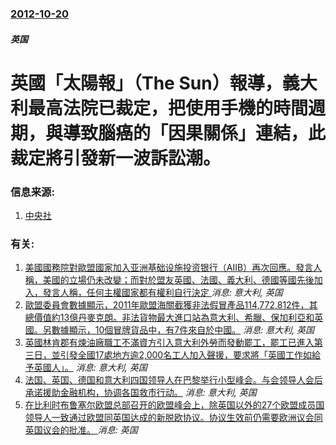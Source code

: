 ### [2012-10-20](/news/2012/10/20/index.md)

##### 英国
#  英國「太陽報」（The Sun）報導，義大利最高法院已裁定，把使用手機的時間週期，與導致腦癌的「因果關係」連結，此裁定將引發新一波訴訟潮。




### 信息来源:

1. [中央社](http://www.cna.com.tw/News/FirstNews/201210200045.aspx)

### 有关:

1. [美國國務院對歐盟國家加入亚洲基础设施投资银行（AIIB）再次回應。發言人稱，美國的立場仍未改變；而對於盟友英國、法國、義大利、德國等國先後加入，發言人稱，任何主權國家都有權利自行決定 ](/news/2015/03/17/美國國務院對歐盟國家加入亚洲基础设施投资银行-AIIB-再次回應-發言人稱-美國的立場仍未改變-而對於盟友英國-法國-義.md) _消息: 意大利, 英国_
2. [歐盟委員會數據顯示，2011年歐盟海關截獲非法假冒產品114,772,812件，其總價值約13億丹麥克朗。非法貨物最大進口站為意大利、希臘、保加利亞和英國。另數據顯示，10個冒牌貨品中，有7件來自於中國。](/news/2012/08/1/歐盟委員會數據顯示-2011年歐盟海關截獲非法假冒產品114772812件-其總價值約13億丹麥克朗-非法貨物最大進.md) _消息: 意大利, 英国_
3. [ 英國林肯郡有煉油廠職工不滿資方引入意大利外勞而發動罷工，罷工已進入第三日，並引發全國17處地方逾2,000名工人加入聲援，要求將「英國工作如給予英國人」。](/news/2009/01/30/英國林肯郡有煉油廠職工不滿資方引入意大利外勞而發動罷工-罷工已進入第三日-並引發全國17處地方逾2000名工人加入聲.md) _消息: 意大利, 英国_
4. [法国、英国、德国和意大利四国领导人在巴黎举行小型峰会。与会领导人会后承诺援助金融机构，协调各国救市行动。](/news/2008/10/4/法国-英国-德国和意大利四国领导人在巴黎举行小型峰会-与会领导人会后承诺援助金融机构-协调各国救市行动.md) _消息: 意大利, 英国_
5. [ 在比利时布鲁塞尔欧盟总部召开的欧盟峰会上，除英国以外的27个欧盟成员国领导人一致通过欧盟同英国达成的新脱欧协议。协议生效前仍需要欧洲议会同英国议会的批准。 ](/news/2019/10/17/在比利时布鲁塞尔欧盟总部召开的欧盟峰会上-除英国以外的27个欧盟成员国领导人一致通过欧盟同英国达成的新脱欧协议-协议生.md) _消息: 英国_
